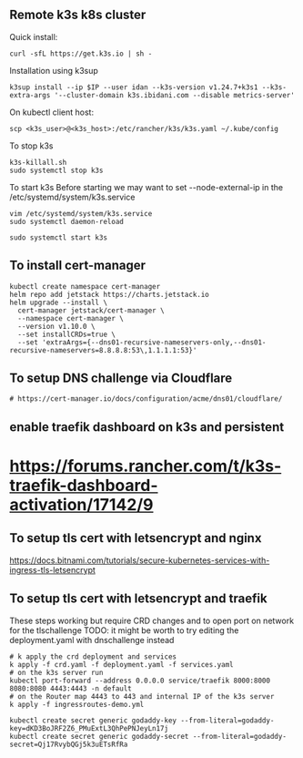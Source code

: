 ## Remote k3s k8s cluster

Quick install:
```shell
curl -sfL https://get.k3s.io | sh -
```
Installation using k3sup
```shell
k3sup install --ip $IP --user idan --k3s-version v1.24.7+k3s1 --k3s-extra-args '--cluster-domain k3s.ibidani.com --disable metrics-server'
```

On kubectl client host:
```shell
scp <k3s_user>@<k3s_host>:/etc/rancher/k3s/k3s.yaml ~/.kube/config
```
To stop k3s
```shell
k3s-killall.sh
sudo systemctl stop k3s
```
To start k3s
Before starting we may want to set --node-external-ip <external-ip> in the /etc/systemd/system/k3s.service
```shell
vim /etc/systemd/system/k3s.service
sudo systemctl daemon-reload
```
```shell
sudo systemctl start k3s
```

## To install cert-manager 
```shell
kubectl create namespace cert-manager
helm repo add jetstack https://charts.jetstack.io
helm upgrade --install \
  cert-manager jetstack/cert-manager \
  --namespace cert-manager \
  --version v1.10.0 \
  --set installCRDs=true \
  --set 'extraArgs={--dns01-recursive-nameservers-only,--dns01-recursive-nameservers=8.8.8.8:53\,1.1.1.1:53}'
```

## To setup DNS challenge via Cloudflare
```shell
# https://cert-manager.io/docs/configuration/acme/dns01/cloudflare/
```
## enable traefik dashboard on k3s and persistent
# https://forums.rancher.com/t/k3s-traefik-dashboard-activation/17142/9 

## To setup tls cert with letsencrypt and nginx
https://docs.bitnami.com/tutorials/secure-kubernetes-services-with-ingress-tls-letsencrypt

## To setup tls cert with letsencrypt and traefik

These steps working but require CRD changes and to open port on network for the tlschallenge
TODO: it might be worth to try editing the deployment.yaml with dnschallenge instead 
```shell
# k apply the crd deployment and services 
k apply -f crd.yaml -f deployment.yaml -f services.yaml
# on the k3s server run 
kubectl port-forward --address 0.0.0.0 service/traefik 8000:8000 8080:8080 4443:4443 -n default
# on the Router map 4443 to 443 and internal IP of the k3s server
k apply -f ingressroutes-demo.yml
```


```shell
kubectl create secret generic godaddy-key --from-literal=godaddy-key=dKD3BoJRF2Z6_PMuExtL3QhPePNJeyLn17j
kubectl create secret generic godaddy-secret --from-literal=godaddy-secret=Qj17RvybQGj5k3uETsRfRa

```